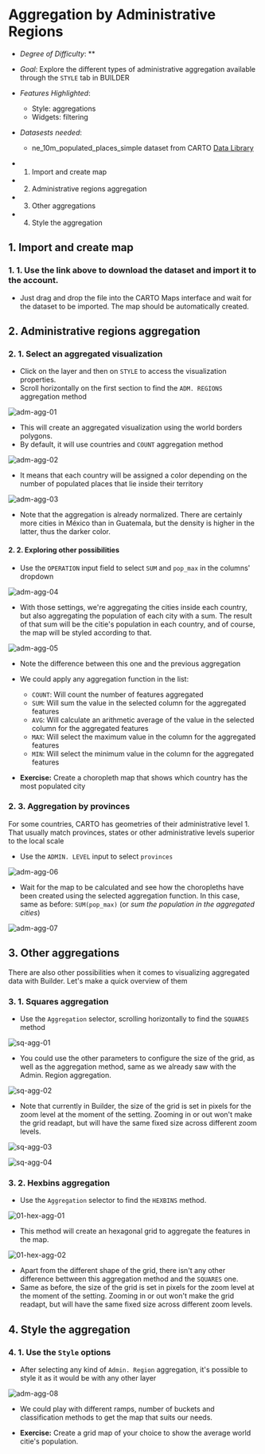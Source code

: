 # Aggregation by Administrative Regions

* *Degree of Difficulty*: **

* *Goal*: Explore the different types of administrative aggregation available through the `STYLE` tab in BUILDER

* *Features Highlighted*:
	* Style: aggregations
	* Widgets: filtering

* *Datasests needed*:
	* ne_10m_populated_places_simple dataset from CARTO [Data Library](https://carto.com/dataset/ne_10m_populated_places_simple)

<!-- MarkdownTOC -->

- 1. Import and create map
- 2. Administrative regions aggregation
- 3. Other aggregations
- 4. Style the aggregation

<!-- /MarkdownTOC -->

## 1. Import and create map
### 1. 1. Use the link above to download the dataset and import it to the account.
* Just drag and drop the file into the CARTO Maps interface and wait for the dataset to be imported. The map should be automatically created.

## 2. Administrative regions aggregation
### 2. 1. Select an aggregated visualization
* Click on the layer and then on `STYLE` to access the visualization properties.
* Scroll horizontally on the first section to find the `ADM. REGIONS` aggregation method

![adm-agg-01](imgs/01-adm-agg-01.png)

* This will create an aggregated visualization using the world borders polygons.
* By default, it will use countries and `COUNT` aggregation method

![adm-agg-02](imgs/01-adm-agg-02.png)

* It means that each country will be assigned a color depending on the number of populated places that lie inside their territory

![adm-agg-03](imgs/01-adm-agg-03.png)

* Note that the aggregation is already normalized. There are certainly more cities in México than in Guatemala, but the density is higher in the latter, thus the darker color.

#### 2. 2. Exploring other possibilities
* Use the `OPERATION` input field to select `SUM` and `pop_max` in the columns' dropdown

![adm-agg-04](imgs/01-adm-agg-04.png)

* With those settings, we're aggregating the cities inside each country, but also aggregating the population of each city with a sum. The result of that sum will be the citie's population in each country, and of course, the map will be styled according to that.

![adm-agg-05](imgs/01-adm-agg-05.png)

* Note the difference between this one and the previous aggregation
* We could apply any aggregation function in the list:
	* `COUNT`: Will count the number of features aggregated
	* `SUM`: Will sum the value in the selected column for the aggregated features
	* `AVG`: Will calculate an arithmetic average of the value in the selected column for the aggregated features
	* `MAX`: Will select the maximum value in the column for the aggregated features
	* `MIN`: Will select the minimum value in the column for the aggregated features

* **Exercise:** Create a choropleth map that shows which country has the most populated city

### 2. 3. Aggregation by provinces

For some countries, CARTO has geometries of their administrative level 1. That usually match provinces, states or other administrative levels superior to the local scale

* Use the `ADMIN. LEVEL` input to select `provinces`

![adm-agg-06](imgs/01-adm-agg-06.png)

* Wait for the map to be calculated and see how the choropleths have been created using the selected aggregation function. In this case, same as before: `SUM(pop_max)` (or _sum the population in the aggregated cities_)

![adm-agg-07](imgs/01-adm-agg-07.png)

## 3. Other aggregations
There are also other possibilities when it comes to visualizing aggregated data with Builder. Let's make a quick overview of them
### 3. 1. Squares aggregation
* Use the `Aggregation` selector, scrolling horizontally to find the `SQUARES` method

![sq-agg-01](imgs/01-sq-agg-01.png)

* You could use the other parameters to configure the size of the grid, as well as the aggregation method, same as we already saw with the Admin. Region aggregation. 

![sq-agg-02](imgs/01-sq-agg-02.png)

* Note that currently in Builder, the size of the grid is set in pixels for the zoom level at the moment of the setting. Zooming in or out won't make the grid readapt, but will have the same fixed size across different zoom levels.

![sq-agg-03](imgs/01-sq-agg-03.png)

![sq-agg-04](imgs/01-sq-agg-04.png)

### 3. 2. Hexbins aggregation

* Use the `Aggregation` selector to find the `HEXBINS` method.  

![01-hex-agg-01](imgs/01-hex-agg-01.png)

* This method will create an hexagonal grid to aggregate the features in the map.

![01-hex-agg-02](imgs/01-hex-agg-02.png)

* Apart from the different shape of the grid, there isn't any other difference bettween this aggregation method and the `SQUARES` one.
* Same as before, the size of the grid is set in pixels for the zoom level at the moment of the setting. Zooming in or out won't make the grid readapt, but will have the same fixed size across different zoom levels.

## 4. Style the aggregation
### 4. 1. Use the `Style` options
* After selecting any kind of `Admin. Region` aggregation, it's possible to style it as it would be with any other layer

![adm-agg-08](imgs/01-adm-agg-08.png)

* We could play with different ramps, number of buckets and classification methods to get the map that suits our needs.

* **Exercise:** Create a grid map of your choice to show the average world citie's population. 